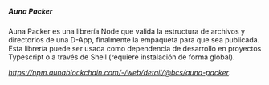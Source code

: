 ##### Auna Packer

Auna Packer es una librería Node que valida la estructura de archivos y directorios de una D-App, finalmente la empaqueta para que sea publicada. Esta librería puede ser usada como dependencia de desarrollo en proyectos Typescript o a través de Shell (requiere instalación de forma global).

_https://npm.aunablockchain.com/-/web/detail/@bcs/auna-packer_.